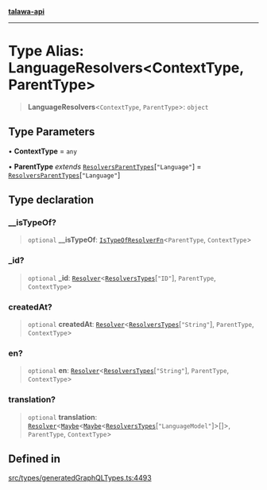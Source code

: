 [**talawa-api**](../../../README.md)

***

# Type Alias: LanguageResolvers\<ContextType, ParentType\>

> **LanguageResolvers**\<`ContextType`, `ParentType`\>: `object`

## Type Parameters

• **ContextType** = `any`

• **ParentType** *extends* [`ResolversParentTypes`](ResolversParentTypes.md)\[`"Language"`\] = [`ResolversParentTypes`](ResolversParentTypes.md)\[`"Language"`\]

## Type declaration

### \_\_isTypeOf?

> `optional` **\_\_isTypeOf**: [`IsTypeOfResolverFn`](IsTypeOfResolverFn.md)\<`ParentType`, `ContextType`\>

### \_id?

> `optional` **\_id**: [`Resolver`](Resolver.md)\<[`ResolversTypes`](ResolversTypes.md)\[`"ID"`\], `ParentType`, `ContextType`\>

### createdAt?

> `optional` **createdAt**: [`Resolver`](Resolver.md)\<[`ResolversTypes`](ResolversTypes.md)\[`"String"`\], `ParentType`, `ContextType`\>

### en?

> `optional` **en**: [`Resolver`](Resolver.md)\<[`ResolversTypes`](ResolversTypes.md)\[`"String"`\], `ParentType`, `ContextType`\>

### translation?

> `optional` **translation**: [`Resolver`](Resolver.md)\<[`Maybe`](Maybe.md)\<[`Maybe`](Maybe.md)\<[`ResolversTypes`](ResolversTypes.md)\[`"LanguageModel"`\]\>[]\>, `ParentType`, `ContextType`\>

## Defined in

[src/types/generatedGraphQLTypes.ts:4493](https://github.com/Suyash878/talawa-api/blob/f376d03c37e9acd046e7cc983947432c95f74442/src/types/generatedGraphQLTypes.ts#L4493)
